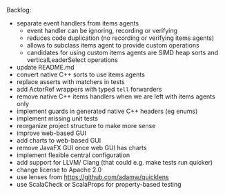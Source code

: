 Backlog:

 * separate event handlers from items agents
   * event handler can be ignoring, recording or verifying
   * reduces code duplication (no recording or verifying items agents)
   * allows to subclass items agent to provide custom operations
   * candidates for using custom items agents are SIMD heap sorts and
     verticalLeaderSelect operations
 * update README.md
 * convert native C++ sorts to use items agents
 * replace asserts with matchers in tests
 * add ActorRef wrappers with typed `tell` forwarders
 * remove native C++ items handlers when we are left with items agents only
 * implement guards in generated native C++ headers (eg enums)
 * implement missing unit tests
 * reorganize project structure to make more sense
 * improve web-based GUI
 * add charts to web-based GUI
 * remove JavaFX GUI once web GUI has charts
 * implement flexible central configuration
 * add support for LLVM/ Clang (that could e.g. make tests run quicker)
 * change license to Apache 2.0
 * use lenses from https://github.com/adamw/quicklens
 * use ScalaCheck or ScalaProps for property-based testing
